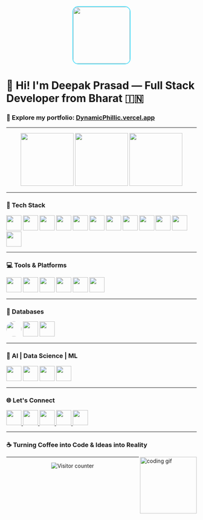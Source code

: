 <div align="center">
  <img height="150" src="https://ik.imagekit.io/sdm2vyawn77777/Logo/image(1).png?updatedAt=1751732344796" style="border-radius: 15px; border:2px solid #58e1fc;" />
</div>

# 👋 Hi! I'm Deepak Prasad — Full Stack Developer from Bharat 🇮🇳

### 🚀 Explore my portfolio: [DynamicPhillic.vercel.app](https://DynamicPhillic.vercel.app)

---

<div align="center">
  <img src="https://github-readme-stats-brown-tau-72.vercel.app/api?username=Divine-P-77777&show_icons=true&include_all_commits=true&theme=dracula" height="140" />
  <img src="https://streak-stats.demolab.com?user=Divine-P-77777&theme=dracula&hide_border=false" height="140" />
  <img src="https://github-readme-stats-brown-tau-72.vercel.app/api/top-langs/?username=Divine-P-77777&layout=compact&langs_count=5&theme=dark" height="140" />
</div>

---

### 🧠 Tech Stack

<div align="left">
  <img src="https://ik.imagekit.io/sdm2vyawn77777/Logo/image(2).png?updatedAt=1751732343921" height="40" width="40" />
  <img src="https://ik.imagekit.io/sdm2vyawn77777/Logo/image.png?updatedAt=1751732344724" height="40" width="40" />
  <img src="https://ik.imagekit.io/sdm2vyawn77777/Logo/image(3).png?updatedAt=1751732344388" height="40" width="40" />
  <img src="https://ik.imagekit.io/sdm2vyawn77777/Logo/image(12).png?updatedAt=1751732348672" height="40" width="40" />
  <img src="https://skillicons.dev/icons?i=express" height="40" width="40" />
  <img src="https://ik.imagekit.io/sdm2vyawn77777/Logo/image(11).png?updatedAt=1751732347055" height="40" width="40" />
  <img src="https://skillicons.dev/icons?i=redux" height="40" width="40" />
  <img src="https://ik.imagekit.io/sdm2vyawn77777/Logo/image(10).png?updatedAt=1751732347271" height="40" width="40" />
  <img src="https://skillicons.dev/icons?i=tailwind" height="40" width="40" />
  <img src="https://skillicons.dev/icons?i=vite" height="40" width="40" />
  <img src="https://ik.imagekit.io/sdm2vyawn77777/Logo/image(9).png?updatedAt=1751732344389" height="40" width="40" />
  <img src="https://cdn.jsdelivr.net/gh/devicons/devicon/icons/python/python-original.svg" height="40" width="40" />
</div>

---

### 💻 Tools & Platforms

<div align="left">
  <img src="https://skillicons.dev/icons?i=github" height="40" width="40" />
  <img src="https://ik.imagekit.io/sdm2vyawn77777/Logo/image(4).png?updatedAt=1751732344425" height="40" width="40" />
  <img src="https://img.shields.io/badge/Postman-FF6C37?logo=postman&logoColor=black&style=for-the-badge" height="40" />
  <img src="https://skillicons.dev/icons?i=supabase" height="40" width="40" />
  <img src="https://skillicons.dev/icons?i=vercel" height="40" width="40" />
  <img src="https://img.shields.io/badge/Canva-00C4CC?logo=canva&logoColor=black&style=for-the-badge" height="40" />
</div>

---

### 🧩 Databases

<div align="left">
  <img src="https://ik.imagekit.io/sdm2vyawn77777/Logo/image(5).png?updatedAt=1751732344327" height="40" width="40" style="border-radius: 50%;" />
  <img src="https://ik.imagekit.io/sdm2vyawn77777/Logo/image(6).png?updatedAt=1751732343847" height="40" width="40" />
  <img src="https://ik.imagekit.io/sdm2vyawn77777/Logo/image(7).png?updatedAt=1751732344409" height="40" width="40" />
</div>

---

### 🤖 AI | Data Science | ML

<div align="left">
  <img src="https://ik.imagekit.io/sdm2vyawn77777/Logo/image(8).png?updatedAt=1751732344838" height="40" width="40" />
  <img src="https://img.shields.io/badge/pandas-150458?logo=pandas&logoColor=white&style=for-the-badge" height="40" />
  <img src="https://img.shields.io/badge/Kaggle-20BEFF?logo=kaggle&logoColor=black&style=for-the-badge" height="40" />
  <img src="https://skillicons.dev/icons?i=tensorflow" height="40" width="40" />
</div>

---

### 🌐 Let's Connect

<div align="left">
  <a href="mailto:dynamicphillic77777@gmail.com" target="_blank">
    <img src="https://raw.githubusercontent.com/maurodesouza/profile-readme-generator/master/src/assets/icons/social/gmail/default.svg" height="40" width="40" />
  </a>
  <a href="https://www.linkedin.com/in/deepak-prasad-799128259/" target="_blank">
    <img src="https://raw.githubusercontent.com/maurodesouza/profile-readme-generator/master/src/assets/icons/social/linkedin/default.svg" height="40" width="40" />
  </a>
  <a href="https://x.com/CollabDynPhilic" target="_blank">
    <img src="https://raw.githubusercontent.com/maurodesouza/profile-readme-generator/master/src/assets/icons/social/twitter/default.svg" height="40" width="40" />
  </a>
  <a href="https://www.hackerrank.com/profile/dynamicphillic71" target="_blank">
    <img src="https://raw.githubusercontent.com/maurodesouza/profile-readme-generator/master/src/assets/icons/social/hackerrank/default.svg" height="40" width="40" />
  </a>
  <a href="mailto:dynamicphillic77777@gmail.com" target="_blank">
    <img src="https://raw.githubusercontent.com/maurodesouza/profile-readme-generator/master/src/assets/icons/social/microsoft-outlook/default.svg" height="40" width="40" />
  </a>
</div>

---

### ☕ Turning Coffee into Code & Ideas into Reality

<img align="right" height="150" src="https://media3.giphy.com/media/XP8kV1sQnHF9AL30GE/200w.gif" alt="coding gif" />

---

<div align="center">
  <img src="https://profile-counter.glitch.me/Divine-P-77777/count.svg?start=181" alt="Visitor counter" />
</div>
